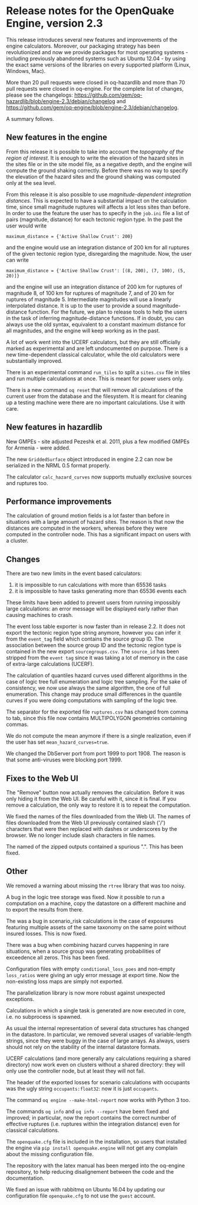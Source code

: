 Release notes for the OpenQuake Engine, version 2.3
===================================================

This release introduces several new features and improvements of the
engine calculators. Moreover, our packaging strategy has been
revolutionized and now we provide packages for most operating
systems - including previously
abandoned systems such as Ubuntu 12.04 - by using the exact same
versions of the libraries on every supported platform (Linux, Windows, Mac).

More than 20 pull requests were closed in oq-hazardlib and more than
70 pull requests were closed in oq-engine. For the complete list of
changes, please see the changelogs:
https://github.com/gem/oq-hazardlib/blob/engine-2.3/debian/changelog
and https://github.com/gem/oq-engine/blob/engine-2.3/debian/changelog.

A summary follows.

New features in the engine
--------------------------

From this release it is possible to take into account the *topography
of the region of interest*. It is enough to write the elevation of the
hazard sites in the sites file or in the site model file, as a
negative depth, and the engine will compute the ground shaking
correctly. Before there was no way to specify the elevation of the hazard sites
and the ground shaking was computed only at the sea level.

From this release it is also possible to use *magnitude-dependent
integration distances*. This is expected to have a substantial impact on the
calculation time, since small magnitude ruptures will affects a lot
less sites than before. In order to use the feature the user has to
specify in the `job.ini` file a list of pairs (magnitude, distance) for each
tectonic region type. In the past the user would write

`maximum_distance = {'Active Shallow Crust': 200}`

and the engine would use an integration distance of 200 km for all
ruptures of the given tectonic region type, disregarding the magnitude.
Now, the user can write

`maximum_distance = {'Active Shallow Crust': [(8, 200), (7, 100), (5, 20)]}`

and the engine will use an integration distance of 200 km for ruptures
of magnitude 8, of 100 km for ruptures of magnitude 7, and of 20 km
for ruptures of magnitude 5. Intermediate magnitudes will use a
linearly interpolated distance. It is up to the user to provide a
sound magnitude-distance function. For the future, we plan to release
tools to help the users in the task of inferring magnitude-distance functions.
If in doubt, you can always use the old syntax, equivalent to a
constant maximum distance for all magnitudes, and the engine will keep
working as in the past.

A lot of work went into the UCERF calculators, but they are still officially
marked as experimental and are left undocumented on purpose. There is a
new time-dependent classical calculator, while the old calculators were
substantially improved.

There is an experimental command `run_tiles` to split a `sites.csv`
file in tiles and run multiple calculations at once. This is meant for
power users only.

There is a new command `oq reset` that will remove all calculations of
the current user from the database and the filesystem. It is meant for
cleaning up a testing machine were there are no important calculations.
Use it with care.

New features in hazardlib
--------------------------

New GMPEs - site adjusted Pezeshk et al. 2011, plus a few modified GMPEs
for Armenia - were added.

The new `GriddedSurface` object introduced in engine 2.2 can now be
serialized in the NRML 0.5 format properly.

The calculator `calc_hazard_curves` now supports mutually exclusive
sources and ruptures too.

Performance improvements
------------------------

The calculation of ground motion fields is a lot faster than before in
situations with a large amount of hazard sites. The reason is that now
the distances are computed in the workers, whereas before they were
computed in the controller node. This has a significant impact on
users with a cluster.

Changes
------------

There are two new limits in the event based calculators:

1. it is impossible to run calculations with more than 65536 tasks
2. it is impossible to have tasks generating more than 65536 events each

These limits have been added to prevent users from running impossibly
large calculations: an error message will be displayed early rather
than causing machines to crash.

The event loss table exporter is now faster than in
release 2.2. It does not export the tectonic region type string
anymore, however you can infer it from the `event_tag` field which
contains the source group ID. The association between the source group
ID and the tectonic region type is contained in the new export
`sourcegroups.csv`.  The `source_id` has been stripped from the `event
tag` since it was taking a lot of memory in the case of extra-large
calculations (UCERF).

The calculation of quantiles hazard curves used different algorithms
in the case of logic tree full enumeration and logic tree sampling.
For the sake of consistency, we now use always the same algorithm, the
one of full enumeration. This change may produce small differences in
the quantile curves if you were doing computations with sampling of
the logic tree.

The separator for the exported file `ruptures.csv` has changed from comma
to tab, since this file now contains MULTIPOLYGON geometries containing commas.

We do not compute the mean anymore if there is a single realization, even
if the user has set `mean_hazard_curves=true`.

We changed the DbServer port from port 1999 to port 1908. The
reason is that some anti-viruses were blocking port 1999.

Fixes to the Web UI
-------------------

The "Remove" button now actually removes the calculation. Before
it was only hiding it from the Web UI. Be careful with it, since it is
final. If you remove a calculation, the only way to restore it is
to repeat the computation.

We fixed the names of the files downloaded from the Web UI.  The names
of files downloaded from the Web UI previously contained slash ('/')
characters that were then replaced with dashes or underscores by the
browser. We no longer include slash characters in file names.

The named of the zipped outputs contained a spurious ".". This has been
fixed.

Other
------

We removed a warning about missing the `rtree` library that was too noisy.

A bug in the logic tree storage was fixed. Now it possible to run a
computation on a machine, copy the datastore on a different machine
and to export the results from there.

The was a bug in scenario_risk calculations in the case of exposures
featuring multiple assets of the same taxonomy on the same point
without insured losses. This is now fixed.

There was a bug when combining hazard curves happening in rare situations,
when a source group was generating probabilities of exceedence all zeros.
This has been fixed.

Configuration files with empty `conditional_loss_poes` and non-empty
`loss_ratios` were giving an ugly error message at export
time. Now the non-existing loss maps are simply not exported.

The parallelization library is now more robust against unexpected
exceptions.

Calculations in which a single task is generated are now executed in core,
i.e. no subprocess is spawned.

As usual the internal representation of several data structures has
changed in the datastore. In particular, we removed several usages of
variable-length strings, since they were buggy in the case of large
arrays. As always, users should not rely on the stability of the
internal datastore formats.

UCERF calculations (and more generally any calculations requiring a
shared directory) now work even on clusters without a shared
directory: they will only use the controller node, but at least they
will not fail.

The header of the exported losses for scenario calculations with
occupants was the ugly string `occupants:float32`: now it is just
`occupants`.

The command `oq engine --make-html-report` now works with Python 3 too.

The commands `oq info` and `oq info --report` have been fixed and improved; in
particular, now the report contains the correct number of effective ruptures
(i.e. ruptures within the integration distance) even for classical
calculations.

The `openquake.cfg` file is included in the installation, so users that
installed the engine via `pip install openquake.engine` will not get
any complain about the missing configuration file.

The repository with the latex manual has been merged into the oq-engine
repository, to help reducing disalignement between the code and the
documentation.

We fixed an issue with rabbitmq on Ubuntu 16.04 by updating our configuration
file `openquake.cfg` to not use the `guest` account.
